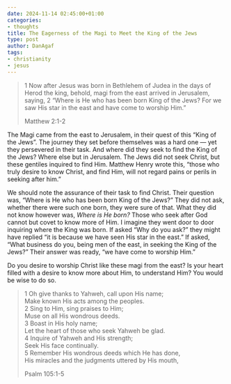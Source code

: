 ```yaml
---
date: 2024-11-14 02:45:00+01:00
categories:
- thoughts
title: The Eagerness of the Magi to Meet the King of the Jews
type: post
author: DanAgaf
tags:
- christianity
- jesus
---
```




> 1 Now after Jesus was born in Bethlehem of Judea in the days of Herod the king, behold, magi from the east arrived in Jerusalem, saying, 2 “Where is He who has been born King of the Jews? For we saw His star in the east and have come to worship Him.”
> 
> 
> 
> 
> Matthew 2:1-2




The Magi came from the east to Jerusalem, in their quest of this “King of the Jews”. The journey they set before themselves was a hard one — yet they persevered in their task. And where did they seek to find the King of the Jews? Where else but in Jerusalem. The Jews did not seek Christ, but these gentiles inquired to find Him. Matthew Henry wrote this, “those who truly desire to know Christ, and find Him, will not regard pains or perils in seeking after him.”




We should note the assurance of their task to find Christ. Their question was, “Where is He who has been born King of the Jews?” They did not ask, whether there were such one born, they were sure of that. What they did not know however was, *Where is He born?* Those who seek after God cannot but covet to know more of Him. I imagine they went door to door inquiring where the King was born. If asked “Why do you ask?” they might have replied “it is because we have seen His star in the east.” If asked, “What business do you, being men of the east, in seeking the King of the Jews?” Their answer was ready, “we have come to worship Him.”




Do you desire to worship Christ like these magi from the east? Is your heart filled with a desire to know more about Him, to understand Him? You would be wise to do so.






> 1 Oh give thanks to Yahweh, call upon His name;  
> Make known His acts among the peoples.  
> 2 Sing to Him, sing praises to Him;  
> Muse on all His wondrous deeds.  
> 3 Boast in His holy name;  
> Let the heart of those who seek Yahweh be glad.  
> 4 Inquire of Yahweh and His strength;  
> Seek His face continually.  
> 5 Remember His wondrous deeds which He has done,  
> His miracles and the judgments uttered by His mouth,
> 
> 
> 
> 
> Psalm 105:1-5






